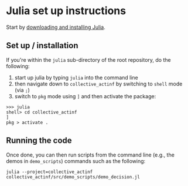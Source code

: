 # Julia set up instructions

Start by [downloading and installing Julia](https://julialang.org/download/).

## Set up / installation

If you're within the `julia` sub-directory of the root repository, do the following:

1.  start up julia by typing `julia` into the command line
2.  then navigate down to `collective_actinf` by switching to `shell` mode (via `;`)
3.  switch to `pkg` mode using `]` and then activate the package:

```
>>> julia
shell> cd collective_actinf
] 
pkg > activate .
```

## Running the code 

Once done, you can then run scripts from the command line (e.g., the demos in `demo_scripts`) commands such as the following:

```
julia --project=collective_actinf collective_actinf/src/demo_scripts/demo_decision.jl
```



